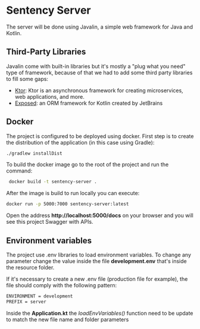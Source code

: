 # Sentency Server

The server will be done using Javalin, a simple web framework for Java and Kotlin.

## Third-Party Libraries

Javalin come with built-in libraries but it's mostly a "plug what you need" type of framework, because of that we had to 
add some third party libraries to fill some gaps:

* [Ktor](https://ktor.io/): Ktor is an asynchronous framework for creating microservices, web applications, and more.
* [Exposed](https://github.com/JetBrains/Exposed): an ORM framework for Kotlin created by JetBrains

## Docker

The project is configured to be deployed using docker.
First step is to create the distribution of the application (in this case using Gradle):

```bash
./gradlew installDist
```

To build the docker image go to the root of the project and run the command:

```bash
 docker build -t sentency-server .
```

After the image is build to run locally you can execute:

```bash
docker run -p 5000:7000 sentency-server:latest 
```

Open the address **http://localhost:5000/docs** on your browser and you will see this project Swagger with
APIs.

## Environment variables

The project use .env libraries to load environment variables. To change any parameter change the value inside 
the file **development.env** that's inside the resource folder.

If it's necessary to create a new .env file (production file for example), the file should comply with the following
pattern:

```bash
ENVIRONMENT = development
PREFIX = server
```

Inside the **Application.kt** the *loadEnvVariables()* function need to be update to match the new file 
name and folder parameters
